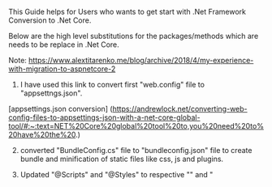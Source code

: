 This Guide helps for Users who wants to get start with .Net Framework Conversion to .Net Core.

Below are the high level substitutions for the packages/methods which are needs to be replace in .Net Core.

Note: https://www.alextitarenko.me/blog/archive/2018/4/my-experience-with-migration-to-aspnetcore-2

1) I have used this link to convert first "web.config" file to "appsettngs.json".

[appsettings.json conversion] (https://andrewlock.net/converting-web-config-files-to-appsettings-json-with-a-net-core-global-tool/#:~:text=NET%20Core%20global%20tool%20to,you%20need%20to%20have%20the%20.)

2) converted "BundleConfig.cs" file to "bundleconfig.json" file to create bundle and minification of static files like css, js and plugins.

3) Updated "@Scripts" and "@Styles" to respective "<link>" and "<script>" tags in cshtml files.

4) Converted "@Html.RenderAction" to "@await Component.InvokeAsync" in cshtml pages.

[Html.RenderAction] (https://www.stevefenton.co.uk/2019/08/html-renderaction-equivalent-in-net-core-mvc/)

5) Converted "ActionResult" to "IActionResult".

6) Converted "Url.Encode" to "System.Net.WebUtility.UrlEncode".

7) Converted "Context.Request.QueryString["CategoryId"]" to "Context.Request.Query["CategoryId"].ToString();"
   
   [Need to check this if the above didn't work] (https://forums.asp.net/t/2141710.aspx?Request+QueryString+)

8) Converted "HtmlHelper" to "IHtmlHelper".

9) Using Dependency Injection for appsettings.
    ```
	Add get and set in AppSettings.cs
	---------------------------------
	public string ApiURL { get; set; }
	public string BaseURL { get; set; }
		
	In Startup.cs
	-------------
	public IConfiguration Configuration { get; }

	public Startup(IConfiguration configuration)
	{
		Configuration = configuration;
	}
	
	services.Configure<AppSettings>(Configuration.GetSection("appSettings"));
	
	Access the appsettings in view
	------------------------------
	@using Microsoft.Extensions.Configuration
	@inject IConfiguration Configuration
	
	@Configuration["appsettings:BaseURL"].ToString();
	
	In Helpers
	----------
	private readonly AppSettings _appSettings;

		In Class Constructor
		--------------------
		public REST(IOptions<AppSettings> appSettings)
        {
            _appSettings = appSettings.Value;
        }
		
	calling AppSettings
	-------------------
	_appSettings.ApiURL
	_appSettings.BaseURL

    ```
10) Converted "System.Web.HttpContext.Current" to "HttpContextAccessor.HttpContext".
	
    ```
	For this we have to add a constructor
	-------------------------------------
	public static IHttpContextAccessor HttpContextAccessor;

        public AdminBaseController(IHttpContextAccessor httpContextAccessor)
        {
            HttpContextAccessor = httpContextAccessor;
        }
    ```
	
11) Converted "Session["Trans"] = transact;" to "Session.SetObject("Trans", "transact");"
	
    [Reference Note] (https://benjii.me/2016/07/using-sessions-and-httpcontext-in-aspnetcore-and-mvc-core/)
	
	Created new SessionExtension helper class and imported it with "using" clause in controllers with help of below link,
	
	[SessionExtension] (https://docs.microsoft.com/en-us/aspnet/core/fundamentals/app-state?view=aspnetcore-3.0#session-options)

12) Converted "Request.IsMobileDevice" to custom class as there is no package/method available in asp.net core.
	```
	public static bool Check()
	{
		bool IsMobile = false;
		string userAgent = HttpContextAccessor.HttpContext.Request.Headers["User-Agent"];
		Regex OS = new Regex(@"(android|bb\d+|meego).+mobile|avantgo|bada\/|blackberry|blazer|compal|elaine|fennec|hiptop|iemobile|ip(hone|od)|iris|kindle|lge |maemo|midp|mmp|mobile.+firefox|netfront|opera m(ob|in)i|palm( os)?|phone|p(ixi|re)\/|plucker|pocket|psp|series(4|6)0|symbian|treo|up\.(browser|link)|vodafone|wap|windows ce|xda|xiino", RegexOptions.IgnoreCase | RegexOptions.Multiline);
		Regex device = new Regex(@"1207|6310|6590|3gso|4thp|50[1-6]i|770s|802s|a wa|abac|ac(er|oo|s\-)|ai(ko|rn)|al(av|ca|co)|amoi|an(ex|ny|yw)|aptu|ar(ch|go)|as(te|us)|attw|au(di|\-m|r |s )|avan|be(ck|ll|nq)|bi(lb|rd)|bl(ac|az)|br(e|v)w|bumb|bw\-(n|u)|c55\/|capi|ccwa|cdm\-|cell|chtm|cldc|cmd\-|co(mp|nd)|craw|da(it|ll|ng)|dbte|dc\-s|devi|dica|dmob|do(c|p)o|ds(12|\-d)|el(49|ai)|em(l2|ul)|er(ic|k0)|esl8|ez([4-7]0|os|wa|ze)|fetc|fly(\-|_)|g1 u|g560|gene|gf\-5|g\-mo|go(\.w|od)|gr(ad|un)|haie|hcit|hd\-(m|p|t)|hei\-|hi(pt|ta)|hp( i|ip)|hs\-c|ht(c(\-| |_|a|g|p|s|t)|tp)|hu(aw|tc)|i\-(20|go|ma)|i230|iac( |\-|\/)|ibro|idea|ig01|ikom|im1k|inno|ipaq|iris|ja(t|v)a|jbro|jemu|jigs|kddi|keji|kgt( |\/)|klon|kpt |kwc\-|kyo(c|k)|le(no|xi)|lg( g|\/(k|l|u)|50|54|\-[a-w])|libw|lynx|m1\-w|m3ga|m50\/|ma(te|ui|xo)|mc(01|21|ca)|m\-cr|me(rc|ri)|mi(o8|oa|ts)|mmef|mo(01|02|bi|de|do|t(\-| |o|v)|zz)|mt(50|p1|v )|mwbp|mywa|n10[0-2]|n20[2-3]|n30(0|2)|n50(0|2|5)|n7(0(0|1)|10)|ne((c|m)\-|on|tf|wf|wg|wt)|nok(6|i)|nzph|o2im|op(ti|wv)|oran|owg1|p800|pan(a|d|t)|pdxg|pg(13|\-([1-8]|c))|phil|pire|pl(ay|uc)|pn\-2|po(ck|rt|se)|prox|psio|pt\-g|qa\-a|qc(07|12|21|32|60|\-[2-7]|i\-)|qtek|r380|r600|raks|rim9|ro(ve|zo)|s55\/|sa(ge|ma|mm|ms|ny|va)|sc(01|h\-|oo|p\-)|sdk\/|se(c(\-|0|1)|47|mc|nd|ri)|sgh\-|shar|sie(\-|m)|sk\-0|sl(45|id)|sm(al|ar|b3|it|t5)|so(ft|ny)|sp(01|h\-|v\-|v )|sy(01|mb)|t2(18|50)|t6(00|10|18)|ta(gt|lk)|tcl\-|tdg\-|tel(i|m)|tim\-|t\-mo|to(pl|sh)|ts(70|m\-|m3|m5)|tx\-9|up(\.b|g1|si)|utst|v400|v750|veri|vi(rg|te)|vk(40|5[0-3]|\-v)|vm40|voda|vulc|vx(52|53|60|61|70|80|81|83|85|98)|w3c(\-| )|webc|whit|wi(g |nc|nw)|wmlb|wonu|x700|yas\-|your|zeto|zte\-", RegexOptions.IgnoreCase | RegexOptions.Multiline);
		string device_info = string.Empty;
		if (OS.IsMatch(userAgent))
		{
			device_info = OS.Match(userAgent).Groups[0].Value;
		}
		if (device.IsMatch(userAgent.Substring(0, 4)))
		{
			device_info += device.Match(userAgent).Groups[0].Value;
		}
		if (!string.IsNullOrEmpty(device_info))
		{
			IsMobile = true;
		}

		return IsMobile;
	}
    ```
	
13) Converted "Request.UrlReferrer" to "uriReferer" by using below,
		RequestHeaders header = HttpContextAccessor.HttpContext.Request.GetTypedHeaders();
		Uri uriReferer = header.Referer;
		
14) Converted 
		var RetData = Json(returnData);
		RetData.JsonRequestBehavior = JsonRequestBehavior.AllowGet;
		return RetData;
	To
		return Json(returnData, new Newtonsoft.Json.JsonSerializerSettings());

15) Converted 
		Session.Clear();
        Session.Abandon();
        Session.RemoveAll();
	To
		HttpContext.Session.Clear();

17) Converted "Response.Cookies.Add(new HttpCookie("ASP.NET_SessionId", ""))" to "HttpContext.Response.Cookies.Append("ASP.NET_SessionId", "");"
